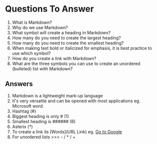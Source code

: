 # Questions To Answer

1. What is Markdown?
2. Why do we use Markdown?
3. What symbol will create a heading in Markdown?
4. How many do you need to create the largest heading?
5. How many do you need to create the smallest heading?
6. When making text bold or italicized for emphasis, it is best practice to use which symbol?
7. How do you create a link with Markdown?
8. What are the three symbols you can use to create an unordered (bulleted) list with Markdown?

## Answers

1. Markdown is a lightweight mark-up language
2. It's very versatile and can be opened with most applications eg. Microsoft word.
3. Hashtag (#)
4. Biggest heading is only # (1)
5. Smallest heading is ###### (6)
6. Asterix (*)
7. To create a link its [Words](URL Link) eg. [Go to Google](google.com)
8. For unordered lists >>> - / * / +
